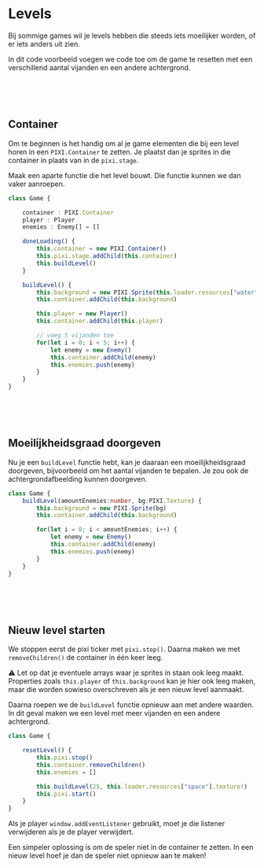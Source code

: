 # Levels

Bij sommige games wil je levels hebben die steeds iets moeilijker worden, of er iets anders uit zien.

In dit code voorbeeld voegen we code toe om de game te resetten met een verschillend aantal vijanden en een andere achtergrond.

<br>
<br>
<br>

## Container

Om te beginnen is het handig om al je game elementen die bij een level horen in een `PIXI.Container` te zetten. Je plaatst dan je sprites in die container in plaats van in de `pixi.stage`. 

Maak een aparte functie die het level bouwt. Die functie kunnen we dan vaker aanroepen.

```typescript
class Game {

    container : PIXI.Container
    player : Player
    enemies : Enemy[] = []

    doneLoading() {
        this.container = new PIXI.Container()
        this.pixi.stage.addChild(this.container)
        this.buildLevel()
    }

    buildLevel() {
        this.background = new PIXI.Sprite(this.loader.resources["water"].texture!)
        this.container.addChild(this.background)

        this.player = new Player()
        this.container.addChild(this.player)

        // voeg 5 vijanden toe
        for(let i = 0; i < 5; i++) {
            let enemy = new Enemy()
            this.container.addChild(enemy)
            this.enemies.push(enemy)
        }
    }
}
```

<Br>
<Br>
<br>

## Moeilijkheidsgraad doorgeven

Nu je een `buildLevel` functie hebt, kan je daaraan een moeilijkheidsgraad doorgeven, bijvoorbeeld om het aantal vijanden te bepalen. Je zou ook de achtergrondafbeelding kunnen doorgeven.

```typescript
class Game {
    buildLevel(amountEnemies:number, bg:PIXI.Texture) {
        this.background = new PIXI.Sprite(bg)
        this.container.addChild(this.background)

        for(let i = 0; i < amountEnemies; i++) {
            let enemy = new Enemy()
            this.container.addChild(enemy)
            this.enemies.push(enemy)
        }
    }
}
```

<Br>
<Br>
<br>

## Nieuw level starten

We stoppen eerst de pixi ticker met `pixi.stop()`. Daarna maken we met `removeChildren()` de container in één keer leeg. 

⚠️ Let op dat je eventuele arrays waar je sprites in staan ook leeg maakt. Properties zoals `this.player` of `this.background` kan je hier ook leeg maken, maar die worden sowieso overschreven als je een nieuw level aanmaakt.

Daarna roepen we de `buildLevel` functie opnieuw aan met andere waarden. In dit geval maken we een level met meer vijanden en een andere achtergrond.



```typescript
class Game {

    resetLevel() {
        this.pixi.stop()
        this.container.removeChildren()
        this.enemies = []

        this.buildLevel(25, this.loader.resources["space"].texture!)
        this.pixi.start()
    }
}
```

Als je player `window.addEventListener` gebruikt, moet je die listener verwijderen als je de player verwijdert. 

Een simpeler oplossing is om de speler niet in de container te zetten. In een nieuw level hoef je dan de speler niet opnieuw aan te maken!

